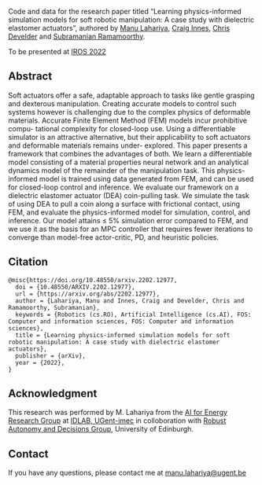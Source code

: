 Code and data for the research paper titled “Learning physics-informed simulation models for soft robotic manipulation: A case study with dielectric elastomer actuators”, authored by 
[Manu Lahariya](https://mlahariya.github.io/), [Craig Innes](http://www.craiginnes.com/), [Chris Develder](http://users.atlantis.ugent.be/cdvelder/) and [Subramanian Ramamoorthy](https://www.edinburgh-robotics.org/academics/subramanian-ramamoorthy).

To be presented at [IROS 2022](https://iros2022.org/)

## Abstract
Soft actuators offer a safe, adaptable approach to tasks like gentle grasping and dexterous manipulation. Creating accurate models to control such systems however is challenging due to the complex physics of deformable materials. Accurate Finite Element Method (FEM) models incur prohibitive compu- tational complexity for closed-loop use. Using a differentiable simulator is an attractive alternative, but their applicability to soft actuators and deformable materials remains under- explored. This paper presents a framework that combines the advantages of both. We learn a differentiable model consisting of a material properties neural network and an analytical dynamics model of the remainder of the manipulation task. This physics-informed model is trained using data generated from FEM, and can be used for closed-loop control and inference. We evaluate our framework on a dielectric elastomer actuator (DEA) coin-pulling task. We simulate the task of using DEA to pull a coin along a surface with frictional contact, using FEM, and evaluate the physics-informed model for simulation, control, and inference. Our model attains ≤ 5% simulation error compared to FEM, and we use it as the basis for an MPC controller that requires fewer iterations to converge than model-free actor-critic, PD, and heuristic policies.

## Citation
    @misc{https://doi.org/10.48550/arxiv.2202.12977,
      doi = {10.48550/ARXIV.2202.12977},
      url = {https://arxiv.org/abs/2202.12977},
      author = {Lahariya, Manu and Innes, Craig and Develder, Chris and Ramamoorthy, Subramanian},
      keywords = {Robotics (cs.RO), Artificial Intelligence (cs.AI), FOS: Computer and information sciences, FOS: Computer and information sciences},
      title = {Learning physics-informed simulation models for soft robotic manipulation: A case study with dielectric elastomer actuators},
      publisher = {arXiv},
      year = {2022},
    }

## Acknowledgment
This research was performed by M. Lahariya from the [AI for Energy Research Group](https://ugentai4e.github.io/) at [IDLAB, UGent-imec](https://www.ugent.be/ea/idlab/en) in colloboration with [Robust Autonomy and Decisions Group](https://rad.inf.ed.ac.uk/), University of Edinburgh.

## Contact
If you have any questions, please contact me at manu.lahariya@ugent.be